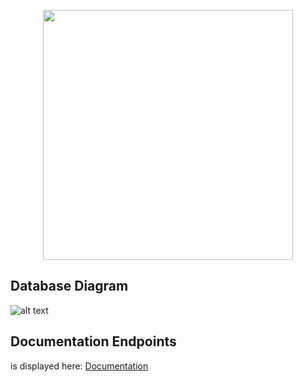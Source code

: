 <p align="center"><img src="https://res.cloudinary.com/dtfbvvkyp/image/upload/v1566331377/laravel-logolockup-cmyk-red.svg" width="400"></p>

## Database Diagram
![alt text](https://github.com/yaneth94/Laravel_passport_car/blob/master/database%20diagram.jpg)

## Documentation Endpoints
is displayed here: [Documentation](https://documenter.getpostman.com/view/7984452/Szme4dr1?version=latest)